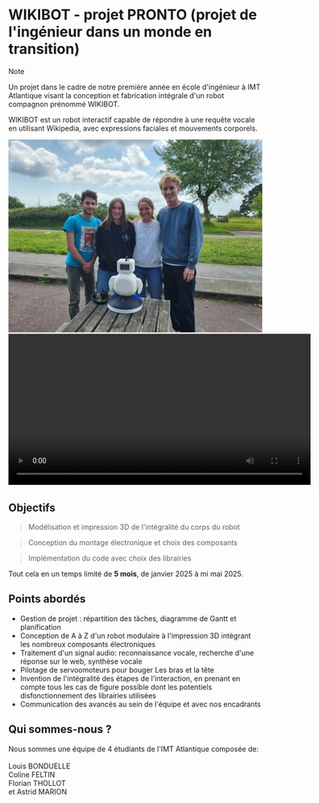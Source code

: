 # WIKIBOT - projet PRONTO (projet de l'ingénieur dans un monde en transition)

> [!NOTE]
> 
> Un projet dans le cadre de notre première année en école d'ingénieur à IMT Atlantique visant la conception et fabrication intégrale d'un robot compagnon prénommé WIKIBOT.

WIKIBOT est un robot interactif capable de répondre à une requête vocale en utilisant Wikipedia, avec expressions faciales et mouvements corporels.

<div align="center">
<img src="./images/Equipe.jpg" >
</div>
<video src="./images/presentation.mp4" controls width="600"></video>

## Objectifs

> Modélisation et impression 3D de l'intégralité du corps du robot<br>

> Conception du montage électronique et choix des composants<br>

> Implémentation du code avec choix des librairies<br>

Tout cela en un temps limité de **5 mois**, de janvier 2025 à mi mai 2025.

## Points abordés
* Gestion de projet : répartition des tâches, diagramme de Gantt et planification
* Conception de A à Z d'un robot modulaire à l'impression 3D intègrant les nombreux composants électroniques
* Traitement d'un signal audio: reconnaissance vocale, recherche d'une réponse sur le web, synthèse vocale
* Pilotage de servoomoteurs pour bouger Les bras et la tête 
* Invention de l'intégralité des étapes de l'interaction, en prenant en compte tous les cas de figure possible dont les potentiels disfonctionnement des librairies utilisées
* Communication des avancés au sein de l'équipe et avec nos encadrants

## Qui sommes-nous ?

Nous sommes une équipe de 4 étudiants de l'IMT Atlantique composée de:<br>
<br>
Louis BONDUELLE<br>
Coline FELTIN<br>
Florian THOLLOT<br>
et Astrid MARION<br>
